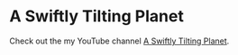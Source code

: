 # A Swiftly Tilting Planet

Check out the my YouTube channel [A Swiftly Tilting Planet](https://www.youtube.com/channel/UCgdLepqjYyKF4e8vxBZGdEQ).
